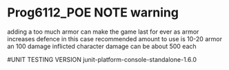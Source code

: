# Prog6112_POE NOTE warning
adding a too much armor can make the game last 
for ever as armor increases defence in this case recommended amount to use is 10-20 armor an 100 damage inflicted 
character damage can be about 500 each 

#UNIT TESTING VERSION
junit-platform-console-standalone-1.6.0
